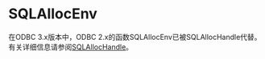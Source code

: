 # SQLAllocEnv

在ODBC 3.x版本中，ODBC 2.x的函数SQLAllocEnv已被SQLAllocHandle代替。有关详细信息请参阅[SQLAllocHandle](SQLAllocHandle.md)。
